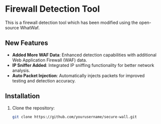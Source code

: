# Firewall Detection Tool

This is a firewall detection tool which has been modified using the open-source WhatWaf.

## New Features

- **Added More WAF Data**: Enhanced detection capabilities with additional Web Application Firewall (WAF) data.
- **IP Sniffer Added**: Integrated IP sniffing functionality for better network analysis.
- **Auto Packet Injection**: Automatically injects packets for improved testing and detection accuracy.

## Installation

1. Clone the repository:
   ```bash
   git clone https://github.com/yourusername/secure-wall.git

